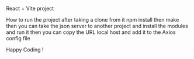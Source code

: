 React + Vite project 

How to run the project after taking a clone from it 
npm install 
then make then you can take the json server to another project and install the modules and run it 
then you can copy the URL local host and add it to the Axios config file 

Happy Coding !
